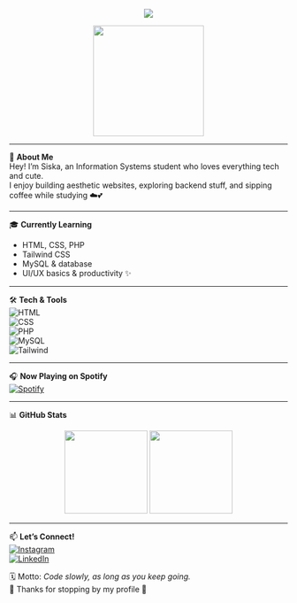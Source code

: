 <p align="center">
  <img src="https://readme-typing-svg.demolab.com/?lines=Hi+there!+I'm+Siska💻☕;Welcome+to+my+GitHub+profile!;Enjoy+your+visit+🌸&center=true&width=400&height=45">
</p>

<p align="center">
  <img src="https://i.pinimg.com/originals/e0/7f/2d/e07f2d6f13dc60a1b0aa5b2dfcb7e0d3.gif" width="200" />
</p>

---

🌷 **About Me**  
Hey! I’m Siska, an Information Systems student who loves everything tech and cute.  
I enjoy building aesthetic websites, exploring backend stuff, and sipping coffee while studying ☁️💕

---

🎓 **Currently Learning**  
- HTML, CSS, PHP  
- Tailwind CSS  
- MySQL & database  
- UI/UX basics & productivity ✨

---

🛠️ **Tech & Tools**  
![HTML](https://img.shields.io/badge/-HTML-E34F26?style=flat&logo=html5&logoColor=white)  
![CSS](https://img.shields.io/badge/-CSS-1572B6?style=flat&logo=css3&logoColor=white)  
![PHP](https://img.shields.io/badge/-PHP-777BB4?style=flat&logo=php&logoColor=white)  
![MySQL](https://img.shields.io/badge/-MySQL-4479A1?style=flat&logo=mysql&logoColor=white)  
![Tailwind](https://img.shields.io/badge/-Tailwind_CSS-38B2AC?style=flat&logo=tailwind-css&logoColor=white)

---

🎧 **Now Playing on Spotify**  
[![Spotify](https://novatorem-chi-snowy.vercel.app/api/spotify)](https://open.spotify.com/user/your_spotify_username)

---

📊 **GitHub Stats**  
<p align="center">
  <img src="https://github-readme-stats.vercel.app/api?username=sissssskaaaaisnt&show_icons=true&theme=tokyonight" height="150"/>
  <img src="https://github-readme-streak-stats.herokuapp.com?user=sissssskaaaaisnt&theme=tokyonight" height="150"/>
</p>

---

📫 **Let’s Connect!**  
[![Instagram](https://img.shields.io/badge/@siskaarina_-E4405F?style=flat&logo=instagram&logoColor=white)](https://instagram.com/siskaarina)  
[![LinkedIn](https://img.shields.io/badge/LinkedIn-blue?style=flat&logo=linkedin&logoColor=white)](https://www.linkedin.com/in/your_linkedin_username)

🗓️ Motto: *Code slowly, as long as you keep going.*  
🍓 Thanks for stopping by my profile 💌
